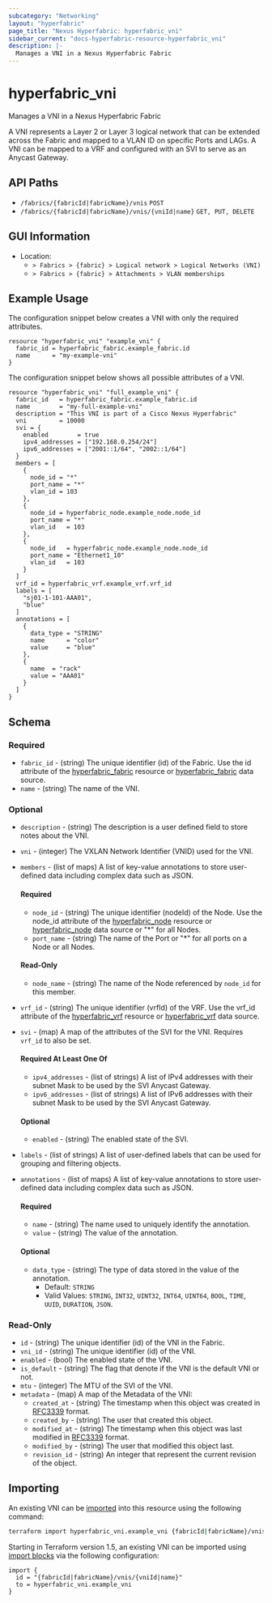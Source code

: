 ```yaml
---
subcategory: "Networking"
layout: "hyperfabric"
page_title: "Nexus Hyperfabric: hyperfabric_vni"
sidebar_current: "docs-hyperfabric-resource-hyperfabric_vni"
description: |-
  Manages a VNI in a Nexus Hyperfabric Fabric
---
```


# hyperfabric_vni

Manages a VNI in a Nexus Hyperfabric Fabric

A VNI represents a Layer 2 or Layer 3 logical network that can be extended across the Fabric and mapped to a VLAN ID on specific Ports and LAGs. A VNI can be mapped to a VRF and configured with an SVI to serve as an Anycast Gateway.

## API Paths ##

* `/fabrics/{fabricId|fabricName}/vnis` `POST`
* `/fabrics/{fabricId|fabricName}/vnis/{vniId|name}` `GET, PUT, DELETE`

## GUI Information ##

* Location:
  - `> Fabrics > {fabric} > Logical network > Logical Networks (VNI)`
  - `> Fabrics > {fabric} > Attachments > VLAN memberships`

## Example Usage ##

The configuration snippet below creates a VNI with only the required attributes.

```hcl
resource "hyperfabric_vni" "example_vni" {
  fabric_id = hyperfabric_fabric.example_fabric.id
  name      = "my-example-vni"
}
```
The configuration snippet below shows all possible attributes of a VNI.

```hcl
resource "hyperfabric_vni" "full_example_vni" {
  fabric_id   = hyperfabric_fabric.example_fabric.id
  name        = "my-full-example-vni"
  description = "This VNI is part of a Cisco Nexus Hyperfabric"
  vni         = 10000
  svi = {
    enabled        = true
    ipv4_addresses = ["192.168.0.254/24"]
    ipv6_addresses = ["2001::1/64", "2002::1/64"]
  }
  members = [
    {
      node_id = "*"
      port_name = "*"
      vlan_id = 103
    },
    {
      node_id = hyperfabric_node.example_node.node_id
      port_name = "*"
      vlan_id   = 103
    },
    {
      node_id   = hyperfabric_node.example_node.node_id
      port_name = "Ethernet1_10"
      vlan_id   = 103
    }
  ]
  vrf_id = hyperfabric_vrf.example_vrf.vrf_id
  labels = [
    "sj01-1-101-AAA01",
    "blue"
  ]
  annotations = [
    {
      data_type = "STRING"
      name      = "color"
      value     = "blue"
    },
    {
      name  = "rack"
      value = "AAA01"
    }
  ]
}
```

## Schema ##

### Required ###
* `fabric_id` - (string) The unique identifier (id) of the Fabric. Use the id attribute of the [hyperfabric_fabric](https://registry.terraform.io/providers/cisco-open/hyperfabric/latest/docs/resources/fabric) resource or [hyperfabric_fabric](https://registry.terraform.io/providers/cisco-open/hyperfabric/latest/docs/data-sources/fabric) data source.
* `name` - (string) The name of the VNI.

### Optional ###

* `description` - (string) The description is a user defined field to store notes about the VNI.
* `vni` - (integer) The VXLAN Network Identifier (VNID) used for the VNI.
* `members` - (list of maps) A list of key-value annotations to store user-defined data including complex data such as JSON.

  #### Required ####

  * `node_id` - (string) The unique identifier (nodeId) of the Node. Use the node_id attribute of the [hyperfabric_node](https://registry.terraform.io/providers/cisco-open/hyperfabric/latest/docs/resources/node) resource or [hyperfabric_node](https://registry.terraform.io/providers/cisco-open/hyperfabric/latest/docs/data-sources/node) data source or "*" for all Nodes.
  * `port_name` - (string) The name of the Port or "*" for all ports on a Node or all Nodes.

  #### Read-Only ####

  * `node_name` - (string) The name of the Node referenced by `node_id` for this member.
* `vrf_id` - (string) The unique identifier (vrfId) of the VRF. Use the vrf_id attribute of the [hyperfabric_vrf](https://registry.terraform.io/providers/cisco-open/hyperfabric/latest/docs/resources/vrf) resource or [hyperfabric_vrf](https://registry.terraform.io/providers/cisco-open/hyperfabric/latest/docs/data-sources/vrf) data source.
* `svi` - (map) A map of the attributes of the SVI for the VNI. Requires `vrf_id` to also be set.

  #### Required At Least One Of ####

  * `ipv4_addresses` - (list of strings) A list of IPv4 addresses with their subnet Mask to be used by the SVI Anycast Gateway.
  * `ipv6_addresses` - (list of strings) A list of IPv6 addresses with their subnet Mask to be used by the SVI Anycast Gateway.

  #### Optional ####

  * `enabled` - (string) The enabled state of the SVI.
* `labels` - (list of strings) A list of user-defined labels that can be used for grouping and filtering objects.
* `annotations` - (list of maps) A list of key-value annotations to store user-defined data including complex data such as JSON.

  #### Required ####

  * `name` - (string) The name used to uniquely identify the annotation.
  * `value` - (string) The value of the annotation.

  #### Optional ####

  * `data_type` - (string) The type of data stored in the value of the annotation.
      - Default: `STRING`
      - Valid Values: `STRING`, `INT32`, `UINT32`, `INT64`, `UINT64`, `BOOL`, `TIME`, `UUID`, `DURATION`, `JSON`.

### Read-Only ###

* `id` - (string) The unique identifier (id) of the VNI in the Fabric.
* `vni_id` - (string) The unique identifier (id) of the VNI.
* `enabled` - (bool) The enabled state of the VNI.
* `is_default` - (string) The flag that denote if the VNI is the default VNI or not.
* `mtu` - (integer) The MTU of the SVI of the VNI.
* `metadata` - (map) A map of the Metadata of the VNI:
  * `created_at` - (string) The timestamp when this object was created in [RFC3339](https://datatracker.ietf.org/doc/html/rfc3339#section-5.8) format.
  * `created_by` - (string) The user that created this object.
  * `modified_at` - (string) The timestamp when this object was last modified in [RFC3339](https://datatracker.ietf.org/doc/html/rfc3339#section-5.8) format.
  * `modified_by` - (string) The user that modified this object last.
  * `revision_id` - (string) An integer that represent the current revision of the object.

## Importing

An existing VNI can be [imported](https://www.terraform.io/docs/import/index.html) into this resource using the following command:

```bash
terraform import hyperfabric_vni.example_vni {fabricId|fabricName}/vnis/{vniId|name}
```

Starting in Terraform version 1.5, an existing VNI can be imported
using [import blocks](https://developer.hashicorp.com/terraform/language/import) via the following configuration:

```hcl
import {
  id = "{fabricId|fabricName}/vnis/{vniId|name}"
  to = hyperfabric_vni.example_vni
}
```
